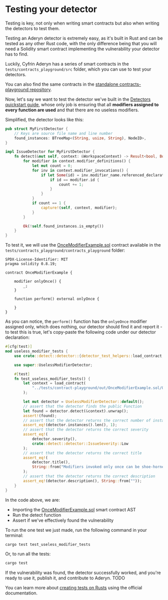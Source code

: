# Testing your detector

Testing is key, not only when writing smart contracts but also when writing the detectors to test them.&#x20;

Testing an Aderyn detector is extremely easy, as it's built in Rust and can be tested as any other Rust code, with the only difference being that you will need a Solidity smart contract implementing the vulnerability your detector has to find.&#x20;

Luckily, Cyfrin Aderyn has a series of smart contracts in the `tests/contracts_playground/src` folder, which you can use to test your detectors.

You can also find the same contracts in the [standalone contracts-playground repository](https://github.com/cyfrin/aderyn-contracts-playground/).

Now, let's say we want to test the detector we've built in the [Detectors quickstart guide](./), whose only job is ensuring that all **modifiers assigned to every function are used** and that there are no useless modifiers.&#x20;

Simplified, the detector looks like this:

```rust
pub struct MyFirstDetector {
    // Keys are source file name and line number
    found_instances: BTreeMap<(String, usize, String), NodeID>,
}

impl IssueDetector for MyFirstDetector {
    fn detect(&mut self, context: &WorkspaceContext) -> Result<bool, Box<dyn Error>> {
        for modifier in context.modifier_definitions() {
            let mut count = 0;
            for inv in context.modifier_invocations() {
                if let Some(id) = inv.modifier_name.referenced_declaration {
                    if id == modifier.id {
                        count += 1;
                    }
                }
            }
            if count == 1 {
                capture!(self, context, modifier);
            }
        }

        Ok(!self.found_instances.is_empty())
    }
}
```

To test it, we will use the [OnceModifierExample.sol](https://github.com/Cyfrin/aderyn/blob/dev/tests/contract-playground/src/OnceModifierExample.sol) contract available in the `tests/contracts_playground/contracts_playground` folder:&#x20;

```solidity
SPDX-License-Identifier: MIT
pragma solidity 0.8.19;

contract OnceModifierExample {
 
    modifier onlyOnce() {
        _;
    }

    function perform() external onlyOnce {
        
    }
}
```

As you can notice, the `perform()` function has the `onlyeOnce` modifier assigned only, which does nothing, our detector should find it and report it - to test this is true, let's copy-paste the following code under our detector declaration:

```rust
#[cfg(test)]
mod useless_modifier_tests {
    use crate::detect::detector::{detector_test_helpers::load_contract, IssueDetector};

    use super::UselessModifierDetector;

    #[test]
    fn test_useless_modifier_tests() {
        let context = load_contract(
            "../tests/contract-playground/out/OnceModifierExample.sol/OnceModifierExample.json",
        );

        let mut detector = UselessModifierDetector::default();
        // assert that the detector finds the public Function
        let found = detector.detect(&context).unwrap();
        assert!(found);
        // assert that the detector returns the correct number of instances
        assert_eq!(detector.instances().len(), 1);
        // assert that the detector returns the correct severity
        assert_eq!(
            detector.severity(),
            crate::detect::detector::IssueSeverity::Low
        );
        // assert that the detector returns the correct title
        assert_eq!(
            detector.title(),
            String::from("Modifiers invoked only once can be shoe-horned into the function")
        );
        // assert that the detector returns the correct description
        assert_eq!(detector.description(), String::from(""));
    }
}
```

In the code above, we are:

* Importing the [OnceModifierExample.sol](https://github.com/Cyfrin/aderyn/blob/dev/tests/contract-playground/src/OnceModifierExample.sol) smart contract AST
* Run the detect function
* Assert if we've effectively found the vulnerability

To run the one test we just made, run the following command in your terminal:

```bash
cargo test test_useless_modifier_tests
```

Or, to run all the tests:

```bash
cargo test 
```

If the vulnerability was found, the detector successfully worked, and you're ready to use it, publish it, and contribute to Aderyn. TODO

You can learn more about [creating tests on Rusts](https://doc.rust-lang.org/book/ch11-01-writing-tests.html) using the official documentation.
